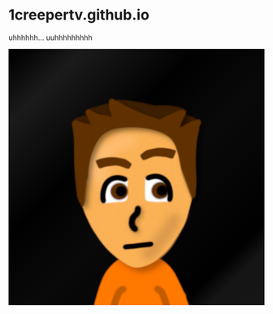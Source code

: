 # 1creepertv.github.io
uhhhhhh... uuhhhhhhhhh

![CreeperTV's avatar, made by posifurg](https://raw.githubusercontent.com/CreeperTV-dol/CreeperTV-server/refs/heads/main/CreeperT%C3%A9l%C3%A9vision/CreeperT%C3%A9l%C3%A9vision.png)
